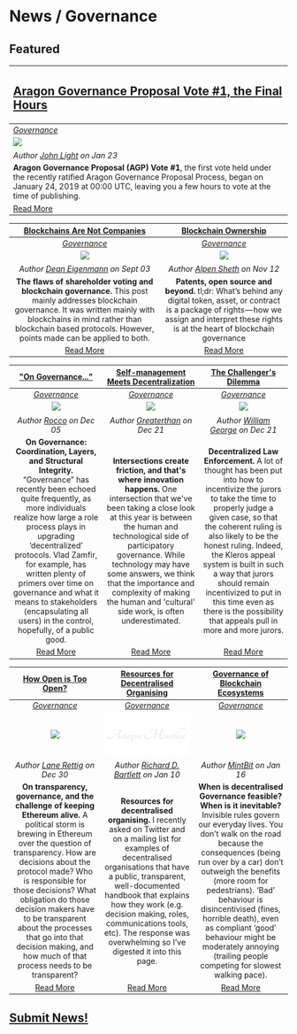 # News / Governance

## **Featured**

[<h2>Aragon Governance Proposal Vote #1, the Final Hours</h2>](https://blog.aragon.org/agp-vote-1/) |
:-----------|
[_Governance_](governance.md) |
[<img src="https://blog.aragon.org/content/images/2019/01/vote_agp.png">](https://blog.aragon.org/agp-vote-1/) |
_Author [John Light](https://blog.aragon.org/author/light/) on Jan 23_ |
**Aragon Governance Proposal (AGP) Vote #1**, the first vote held under the recently ratified Aragon Governance Proposal Process, began on January 24, 2019 at 00:00 UTC, leaving you a few hours to vote at the time of publishing. |
[Read More](https://blog.aragon.org/agp-vote-1/) |

[**Blockchains Are Not Companies**](https://medium.com/@decanus/blockchains-are-not-companies-9f8ed7c13018) | [**Blockchain Ownership**](https://blog.goodaudience.com/blockchain-ownership-e46a5cc7d921) |
:-----------:|:-----------:|
[_Governance_](governance.md) | [_Governance_](governance.md) |
[<img src="https://cdn-images-1.medium.com/max/800/0*nmqIAtdltjtRL1n1">](https://medium.com/@decanus/blockchains-are-not-companies-9f8ed7c13018) | [<img src="https://cdn-images-1.medium.com/max/2560/1*-3s7kjNjAfbk_w5FY0llWA.png">](https://blog.goodaudience.com/blockchain-ownership-e46a5cc7d921) |
_Author [Dean Eigenmann](https://medium.com/@decanus) on Sept 03_ | _Author [Alpen Sheth](https://blog.goodaudience.com/@AlpenSheth) on Nov 12_ |
**The flaws of shareholder voting and blockchain governance.** This post mainly addresses blockchain governance. It was written mainly with blockchains in mind rather than blockchain based protocols. However, points made can be applied to both. | **Patents, open source and beyond.** tl;dr: What’s behind any digital token, asset, or contract is a package of rights — how we assign and interpret these rights is at the heart of blockchain governance |
[Read More](https://medium.com/@decanus/blockchains-are-not-companies-9f8ed7c13018) | [Read More](https://blog.goodaudience.com/blockchain-ownership-e46a5cc7d921) |

[**"On Governance..."**](https://medium.com/alpineintel/on-governance-coordination-layers-and-structural-integrity-81a722ba1bc0) | [**Self-management Meets Decentralization**](https://mailchi.mp/701822d74ce4/collaborative-finance-monthly-take-490753) | [**The Challenger's Dilemma**](https://blog.kleros.io/the-challengers-dilemma-decentralized-law-enforcement/) |
:-----------:|:-----------:|:-----------:|
[_Governance_](governance.md) | [_Governance_](governance.md) | [_Governance_](governance.md) |
[<img src="https://cdn-images-1.medium.com/max/800/0*WsswK6ODYgZc0a8B">](https://medium.com/alpineintel/on-governance-coordination-layers-and-structural-integrity-81a722ba1bc0) | [<img src="https://gallery.mailchimp.com/a89120945b425af5149740468/images/d47723cc-056c-4809-80b6-8dcde837120c.jpg">](https://mailchi.mp/701822d74ce4/collaborative-finance-monthly-take-490753) | [<img src="https://blog.kleros.io/content/images/2018/12/header-law-enforcement.jpg">](https://blog.kleros.io/the-challengers-dilemma-decentralized-law-enforcement/) |
_Author [Rocco](https://medium.com/alpineintel) on Dec 05_ | _Author [Greaterthan](https://www.greaterthan.works) on Dec 21_ | _Author [William George](https://blog.kleros.io/author/william/) on Dec 21_ |
**On Governance: Coordination, Layers, and Structural Integrity.** “Governance” has recently been echoed quite frequently, as more individuals realize how large a role process plays in upgrading ‘decentralized’ protocols. Vlad Zamfir, for example, has written plenty of primers over time on governance and what it means to stakeholders (encapsulating all users) in the control, hopefully, of a public good. | **Intersections create friction, and that's where innovation happens.** One intersection that we've been taking a close look at this year is between the human and technological side of participatory governance. While technology may have some answers, we think that the importance and complexity of making the human and 'cultural' side work, is often underestimated. | **Decentralized Law Enforcement.** A lot of thought has been put into how to incentivize the jurors to take the time to properly judge a given case, so that the coherent ruling is also likely to be the honest ruling. Indeed, the Kleros appeal system is built in such a way that jurors should remain incentivized to put in this time even as there is the possibility that appeals pull in more and more jurors. |
[Read More](https://medium.com/alpineintel/on-governance-coordination-layers-and-structural-integrity-81a722ba1bc0) | [Read More](https://mailchi.mp/701822d74ce4/collaborative-finance-monthly-take-490753) | [Read More](https://blog.kleros.io/the-challengers-dilemma-decentralized-law-enforcement/) |

[**How Open is Too Open?**](https://medium.com/@lrettig/how-open-is-too-open-bfc412cf0d24) | [**Resources for Decentralised Organising**](https://hackmd.io/s/Skh_dXNbE#) | [**Governance of Blockchain Ecosystems**](https://blog.goodaudience.com/governance-of-blockchain-ecosystems-1-2-54f1f55208fa) |
:-----------:|:-----------:|:-----------:|
[_Governance_](governance.md) | [_Governance_](governance.md) | [_Governance_](governance.md) |
[<img src="https://cdn-images-1.medium.com/max/800/1*RNRpqxKufsuuNLEBFRucnQ.jpeg">](https://medium.com/@lrettig/how-open-is-too-open-bfc412cf0d24) | [<img src="../../images/monthly_no_image.png">](https://hackmd.io/s/Skh_dXNbE#) | [<img src="https://cdn-images-1.medium.com/max/2560/1*SexDexx6tt3PFFKVjgn_qQ.png">](https://blog.goodaudience.com/governance-of-blockchain-ecosystems-1-2-54f1f55208fa) |
_Author [Lane Rettig](https://medium.com/@lrettig) on Dec 30_ | _Author [Richard D. Bartlett](http://richdecibels.com) on Jan 10_ | _Author [MintBit](https://blog.goodaudience.com/@mintbit) on Jan 16_ |
**On transparency, governance, and the challenge of keeping Ethereum alive.** A political storm is brewing in Ethereum over the question of transparency. How are decisions about the protocol made? Who is responsible for those decisions? What obligation do those decision makers have to be transparent about the processes that go into that decision making, and how much of that process needs to be transparent? | **Resources for decentralised organising.** I recently asked on Twitter and on a mailing list for examples of decentralised organisations that have a public, transparent, well-documented handbook that explains how they work (e.g. decision making, roles, communications tools, etc). The response was overwhelming so I’ve digested it into this page. | **When is decentralised Governance feasible? When is it inevitable?** Invisible rules govern our everyday lives. You don’t walk on the road because the consequences (being run over by a car) don’t outweigh the benefits (more room for pedestrians). ‘Bad’ behaviour is disincentivised (fines, horrible death), even as compliant ‘good’ behaviour might be moderately annoying (trailing people competing for slowest walking pace). |
[Read More](https://medium.com/@lrettig/how-open-is-too-open-bfc412cf0d24) | [Read More](https://hackmd.io/s/Skh_dXNbE#) | [Read More](https://blog.goodaudience.com/governance-of-blockchain-ecosystems-1-2-54f1f55208fa) |


## [Submit News!](../guides/guide_for_submitting_news.md)

